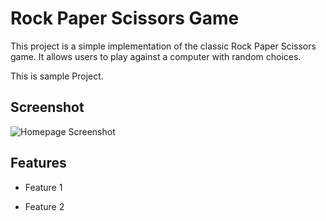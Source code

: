 # Rock Paper Scissors Game  

This project is a simple implementation of the classic Rock Paper Scissors game. It allows users to play against a computer with random choices.

This is sample Project.


## Screenshot

![Homepage Screenshot](image/Homepage.png)

## Features


- Feature 1 


- Feature 2
